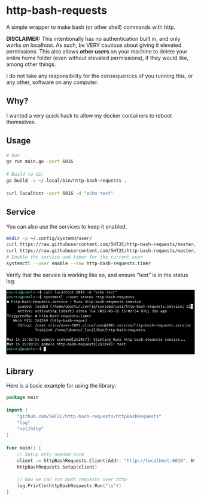 # http-bash-requests

A simple wrapper to make bash (or other shell) commands with http.

**DISCLAIMER:**
This intentionally has no authentication built in, and only works on localhost. As such, be VERY cautious about giving it elevated permissions.
This also allows **other users** on your machine to delete your entire home folder (even without elevated permissions), if they would like, among other things.

I do not take any responsibility for the consequences of you running this, or any other, software on any computer.

## Why?

I wanted a very quick hack to allow my docker containers to reboot themselves.

## Usage

```bash
# Run
go run main.go -port 6016

# Build to dir
go build -o ~/.local/bin/http-bash-requests .

curl localhost -port 6016 -d "echo test"
```

## Service

You can also use the services to keep it enabled.

```bash
mkdir -p ~/.config/systemd/user/
curl https://raw.githubusercontent.com/5HT2C/http-bash-requests/master/http-bash-requests.service -o ~/.config/systemd/user/http-bash-requests.service
curl https://raw.githubusercontent.com/5HT2C/http-bash-requests/master/http-bash-requests.timer -o ~/.config/systemd/user/http-bash-requests.timer
# Enable the service and timer for the current user
systemctl --user enable --now http-bash-requests.timer
```

Verify that the service is working like so, and ensure "test" is in the status log:

![](https://raw.githubusercontent.com/5HT2C/http-bash-requests/master/img.png)

## Library

Here is a basic example for using the library:

```go
package main

import (
	"github.com/5HT2C/http-bash-requests/httpBashRequests"
	"log"
	"net/http"
)

func main() {
	// Setup only needed once
	client := httpBashRequests.Client{Addr: "http://localhost:6016", HttpClient: &http.Client{Timeout: 5 * time.Minute}}
	httpBashRequests.Setup(client)

	// Now we can run bash requests over http
	log.Println(httpBashRequests.Run("ls"))
}
```
